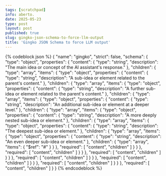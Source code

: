 ```yaml
---
tags: [scratchpad]
info: aberto.
date: 2025-05-23
type: post
layout: post
published: true
slug: gingko-json-schema-to-force-llm-output
title: 'Gingko JSON Schema to force LLM output'
---
```

{% codeblock json %}
{
    "name": "gingko",
    "strict": false,
    "schema": {
        "type": "object",
        "properties": {
            "content": {
                "type": "string",
                "description": "The main idea or concept of the AI assistant's response."
            },
            "children": {
                "type": "array",
                "items": {
                    "type": "object",
                    "properties": {
                        "content": {
                            "type": "string",
                            "description": "A sub-idea or element related to the parent's content."
                        },
                        "children": {
                            "type": "array",
                            "items": {
                                "type": "object",
                                "properties": {
                                    "content": {
                                        "type": "string",
                                        "description": "A further sub-idea or element related to the parent's content."
                                    },
                                    "children": {
                                        "type": "array",
                                        "items": {
                                            "type": "object",
                                            "properties": {
                                                "content": {
                                                    "type": "string",
                                                    "description": "An additional sub-idea or element at a deeper level."
                                                },
                                                "children": {
                                                    "type": "array",
                                                    "items": {
                                                        "type": "object",
                                                        "properties": {
                                                            "content": {
                                                                "type": "string",
                                                                "description": "A more deeply nested sub-idea or element."
                                                            },
                                                            "children": {
                                                                "type": "array",
                                                                "items": {
                                                                    "type": "object",
                                                                    "properties": {
                                                                        "content": {
                                                                            "type": "string",
                                                                            "description": "The deepest sub-idea or element."
                                                                        },
                                                                        "children": {
                                                                            "type": "array",
                                                                            "items": {
                                                                                "type": "object",
                                                                                "properties": {
                                                                                    "content": {
                                                                                        "type": "string",
                                                                                        "description": "An even deeper sub-idea or element."
                                                                                    },
                                                                                    "children": {
                                                                                        "type": "array",
                                                                                        "items": {
                                                                                            "$ref": "#"
                                                                                        }
                                                                                    }
                                                                                },
                                                                                "required": [
                                                                                    "content",
                                                                                    "children"
                                                                                ]
                                                                            }
                                                                        }
                                                                    },
                                                                    "required": [
                                                                        "content",
                                                                        "children"
                                                                    ]
                                                                }
                                                            }
                                                        },
                                                        "required": [
                                                            "content",
                                                            "children"
                                                        ]
                                                    }
                                                }
                                            },
                                            "required": [
                                                "content",
                                                "children"
                                            ]
                                        }
                                    }
                                },
                                "required": [
                                    "content",
                                    "children"
                                ]
                            }
                        }
                    },
                    "required": [
                        "content",
                        "children"
                    ]
                }
            }
        },
        "required": [
            "content",
            "children"
        ]
    }
}
{% endcodeblock %}